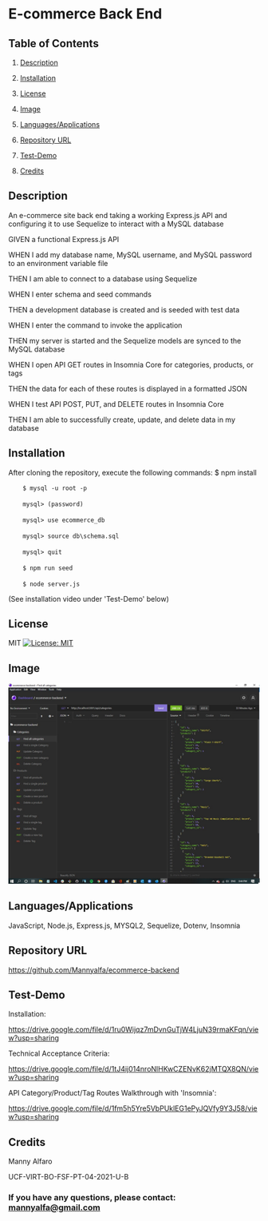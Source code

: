 # E-commerce Back End 

## Table of Contents

1. [Description](#description)

2. [Installation](#installation)

4. [License](#license)

5. [Image](#Image)

6. [Languages/Applications](#languages-applications)

7. [Repository URL](#repository-url)

8. [Test-Demo](#test-demo)

9. [Credits](#credits)

## Description
An e-commerce site back end taking a working Express.js API and configuring it to use
Sequelize to interact with a MySQL database

GIVEN a functional Express.js API

WHEN I add my database name, MySQL username, and MySQL password to an environment variable file

THEN I am able to connect to a database using Sequelize

WHEN I enter schema and seed commands

THEN a development database is created and is seeded with test data

WHEN I enter the command to invoke the application

THEN my server is started and the Sequelize models are synced to the MySQL database

WHEN I open API GET routes in Insomnia Core for categories, products, or tags

THEN the data for each of these routes is displayed in a formatted JSON

WHEN I test API POST, PUT, and DELETE routes in Insomnia Core

THEN I am able to successfully create, update, and delete data in my database

## Installation

After cloning the repository, execute the following commands:
	$ npm install
    	
        $ mysql -u root -p
    	
        mysql> (password)
    	
        mysql> use ecommerce_db
    	
        mysql> source db\schema.sql    
    	
        mysql> quit
    	
        $ npm run seed
    	
        $ node server.js

(See installation video under 'Test-Demo' below)

## License
MIT [![License: MIT](https://img.shields.io/badge/License-MIT-yellow.svg)](https://opensource.org/licenses/MIT)

## Image
![screenshot](https://github.com/Mannyalfa/ecommerce-backend/blob/main/images/screenshot.jpg)

## Languages/Applications
JavaScript, Node.js, Express.js, MYSQL2, Sequelize, Dotenv, Insomnia

## Repository URL
https://github.com/Mannyalfa/ecommerce-backend

## Test-Demo

Installation:

https://drive.google.com/file/d/1ru0Wijqz7mDvnGuTjW4LjuN39rmaKFqn/view?usp=sharing

Technical Acceptance Criteria:

https://drive.google.com/file/d/1tJ4ij014nroNlHKwCZENvK62jMTQX8QN/view?usp=sharing

API Category/Product/Tag Routes Walkthrough with 'Insomnia':

https://drive.google.com/file/d/1fm5h5Yre5VbPUklEG1ePyJQVfy9Y3J58/view?usp=sharing
    
## Credits
Manny Alfaro

UCF-VIRT-BO-FSF-PT-04-2021-U-B

### If you have any questions, please contact: mannyalfa@gmail.com